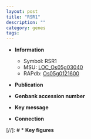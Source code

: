 ```yaml
---
layout: post
title: "RSR1"
description: ""
category: genes
tags: 
---
```


* **Information**  
    + Symbol: RSR1  
    + MSU: [LOC_Os05g03040](http://rice.uga.edu/cgi-bin/ORF_infopage.cgi?orf=LOC_Os05g03040)  
    + RAPdb: [Os05g0121600](http://rapdb.dna.affrc.go.jp/viewer/gbrowse_details/irgsp1?name=Os05g0121600)  

* **Publication**  

* **Genbank accession number**  

* **Key message**  

* **Connection**  

[//]: # * **Key figures**  


